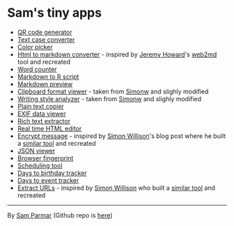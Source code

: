 # Sam's tiny apps

- [QR code generator](qrcode.html)
- [Text case converter](textcase.html)
- [Color picker](colorpicker.html)
- [Html to markdown converter](html2md.html) - inspired by [Jeremy Howard](https://github.com/jph00)'s [web2md](https://github.com/AnswerDotAI/web2md) tool and recreated
- [Word counter](wordcounter.html)
- [Markdown to R script](md2r.html)
- [Markdown preview](mdpreview.html)
- [Clipboard format viewer](clipboardinfo.html) - taken from [Simonw](https://github.com/simonw/tools/blob/main/clipboard-viewer.html) and slighly modified
- [Writing style analyzer](writingstyle.html) - taken from [Simonw](https://github.com/simonw/tools/blob/main/writing-style.html) and slighly modified
- [Plain text copier](plaintextcopier.html)
- [EXIF data viewer](exifviewer.html)
- [Rich text extractor](richtextextractor.html)
- [Real time HTML editor](realtimehtml.html)
- [Encrypt message](encryptmessage.html) - inspired by [Simon Willison](https://simonwillison.net/)'s blog post where he built a [similar tool](https://tools.simonwillison.net/encrypt) and recreated
- [JSON viewer](jsonviewer.html)
- [Browser fingerprint](fingerprint.html)
- [Scheduling tool](availabilitypoll.html)
- [Days to birthday tracker](birthdaytracker.html)
- [Days to event tracker](days2event.html)
- [Extract URLs](extracturls.html) - inspired by [Simon Willison](https://simonwillison.net/) who built a [similar tool](https://tools.simonwillison.net/extract-urls) and recreated

---

By [Sam Parmar](https://parmsam.github.io/quarto-site/) (Github repo is [here](https://www.github.com/parmsam/apps))

